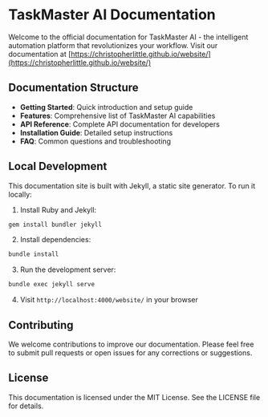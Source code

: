 # TaskMaster AI Documentation

Welcome to the official documentation for TaskMaster AI - the intelligent automation platform that revolutionizes your workflow. Visit our documentation at [https://christopherlittle.github.io/website/](https://christopherlittle.github.io/website/)

## Documentation Structure

- **Getting Started**: Quick introduction and setup guide
- **Features**: Comprehensive list of TaskMaster AI capabilities
- **API Reference**: Complete API documentation for developers
- **Installation Guide**: Detailed setup instructions
- **FAQ**: Common questions and troubleshooting

## Local Development

This documentation site is built with Jekyll, a static site generator. To run it locally:

1. Install Ruby and Jekyll:
```bash
gem install bundler jekyll
```

2. Install dependencies:
```bash
bundle install
```

3. Run the development server:
```bash
bundle exec jekyll serve
```

4. Visit `http://localhost:4000/website/` in your browser

## Contributing

We welcome contributions to improve our documentation. Please feel free to submit pull requests or open issues for any corrections or suggestions.

## License

This documentation is licensed under the MIT License. See the LICENSE file for details.
